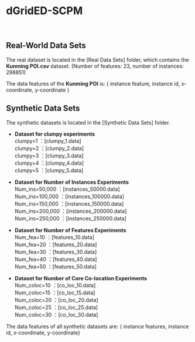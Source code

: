 # dGridED-SCPM

<br>

Real-World Data Sets<br>
-------
The real dataset is located in the [Real Data Sets] folder, which contains the **Kunming POI.csv** dataset. (Number of features: 23, number of instances: 298851)
<br>

The data features of the **Kunming POI** is: { instance feature, instance id, x-coordinate, y-coordinate }
<br>

Synthetic Data Sets<br>
-------

The synthetic datasets is located in the [Synthetic Data Sets] folder.

* **Dataset for clumpy experiments**<br>
  clumpy=1 ：[clumpy_1.data] <br>
  clumpy=2 ：[clumpy_2.data] <br>
  clumpy=3 ：[clumpy_3.data] <br>
  clumpy=4 ：[clumpy_4.data] <br>
  clumpy=5 ：[clumpy_5.data] <br>

* **Dataset for Number of Instances Experiments**<br>
  Num_ins=50,000  ：[instances_50000.data] <br>
  Num_ins=100,000 ：[instances_100000.data] <br>
  Num_ins=150,000 ：[instances_150000.data] <br>
  Num_ins=200,000 ：[instances_200000.data] <br>
  Num_ins=250,000 ：[instances_250000.data] <br>

* **Dataset for Number of Features Experiments**<br>
  Num_fea=10 ：[features_10.data] <br>
  Num_fea=20 ：[features_20.data] <br>
  Num_fea=30 ：[features_30.data] <br>
  Num_fea=40 ：[features_40.data] <br>
  Num_fea=50 ：[features_50.data] <br>

* **Dataset for Number of Core Co-location Experiments**<br>
  Num_coloc=10 ：[co_loc_10.data] <br>
  Num_coloc=15 ：[co_loc_15.data] <br>
  Num_coloc=20 ：[co_loc_20.data] <br>
  Num_coloc=25 ：[co_loc_25.data] <br>
  Num_coloc=30 ：[co_loc_30.data] <br>
  
The data features of all synthetic datasets are: { instance features, instance id, x-coordinate, y-coordinate}
